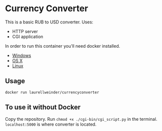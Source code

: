 # Currency Converter

This is a basic RUB to USD converter.
Uses: 
* HTTP server
* CGI application

In order to run this container you'll need docker installed.

* [Windows](https://docs.docker.com/windows/started)
* [OS X](https://docs.docker.com/mac/started/)
* [Linux](https://docs.docker.com/linux/started/)


## Usage

```docker run laurellweinder/currencyconverter```


## To use it without Docker
Copy the repository.
Run ```chmod +x ./cgi-bin/cgi_script.py``` in the terminal.
```localhost:5000``` is where converter is located.
